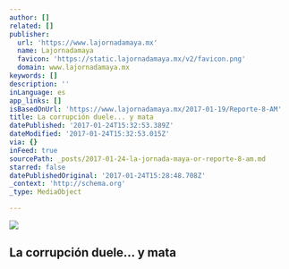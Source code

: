 ```yaml
---
author: []
related: []
publisher:
  url: 'https://www.lajornadamaya.mx'
  name: Lajornadamaya
  favicon: 'https://static.lajornadamaya.mx/v2/favicon.png'
  domain: www.lajornadamaya.mx
keywords: []
description: ''
inLanguage: es
app_links: []
isBasedOnUrl: 'https://www.lajornadamaya.mx/2017-01-19/Reporte-8-AM'
title: La corrupción duele... y mata
datePublished: '2017-01-24T15:32:53.389Z'
dateModified: '2017-01-24T15:32:53.015Z'
via: {}
inFeed: true
sourcePath: _posts/2017-01-24-la-jornada-maya-or-reporte-8-am.md
starred: false
datePublishedOriginal: '2017-01-24T15:28:48.708Z'
_context: 'http://schema.org'
_type: MediaObject

---
```

<article style=""><img src="https://img.lajornadamaya.mx/32/u1aba79z99on_640-414-cover" /><h1>La corrupción duele... y mata</h1></article>